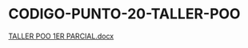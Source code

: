 # CODIGO-PUNTO-20-TALLER-POO
[TALLER POO 1ER PARCIAL.docx](https://github.com/user-attachments/files/22800862/TALLER.POO.1ER.PARCIAL.docx)
